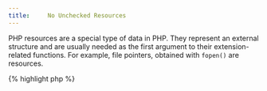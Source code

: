 ```yaml
---
title:     No Unchecked Resources
---
```


PHP resources are a special type of data in PHP. They represent an external structure and are usually needed as the first argument to their extension-related functions. For example, file pointers, obtained with `fopen()` are resources.

{% highlight php %}
<?php
$fp = fopen('/tmp/someText.txt', 'w');

fwrite($fp, date('r');

fclose($fp);

{% endhighlight %}

Receiving a resource after calling the creation function is never sure: resources may represent connections to remote servers, or have to meet certain conditions like when creating files.

It is important to check that the returned value is actually a resource before using it. Resources are usually reused many times, each hit generating a new error that may be displayed (in the worst case) or simply fill up the error logs.

{% highlight php %}
<?php
// This will fail
$fp = fopen('/tmmp/someText.txt', 'w');

if (!is_resource($fp)) {
	// process error with retry, check or ad hoc message
}

// rest of the code ...

{% endhighlight %}


Error situations usually return a boolean, that makes it easy to check for this with the function `is_resource`, or simply as a boolean check with `===`. 

It is recommended to always check values that are return by resource-creating functions.


### Rule Details

Resource creating functions are listed in [Resource types]. There are over 130 of them, excluding some from exotic PHP-extensions. The most common ones are listed below: 

* `dir()`
* `fopen()`
* `fsockopen()`
* `ftp_connect()`
* `ftp_ssl_connect()`
* `imagecreate()` and related functions
* `imap_open()`
* `ldap_connect()`
* `opendir()`
* `openssl_get_privatekey()`
* `openssl_get_publickey()`
* `pdf_new()`
* `pfsockopen()`
* `popen()`
* `sem_get()`
* `shm_attach()`
* `tmpfile()`


The following patterns are considered warnings:

{% highlight php %}
<?php
// creation
$tmp = tmpfile();

// usage
fwrite($tmp, 'something');

{% endhighlight %}{: .warning }


The following patterns are not considered warnings:

{% highlight php %}
<?php
// creation
$tmp = tmpfile();

// check
if (!is_resource($tmp)) { /* error */} 

// usage
fwrite($tmp, 'something');

{% endhighlight %}{: .ok }


{% highlight php %}
<?php
$pr = pspell_new("en");

if (!$pr) { return false; }

if (pspell_check($pspell_link, "testt")) {
    echo "This is a valid spelling";
} else {
    echo "Sorry, wrong spelling";
}

{% endhighlight %}{: .ok }



### Further Reading
* [Resource types]




[Resource types]: http://php.net/resource